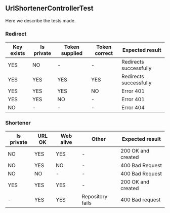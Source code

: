 
## UrlShortenerControllerTest

Here we describe the tests made.

### Redirect

Key exists  | Is private | Token supplied | Token correct | Expected result
------------- | -------------| -------------| -------------| -------------
YES|NO|-|-| Redirects successfully
YES|YES|YES|YES| Redirects successfully
YES|YES|YES|NO| Error 401
YES|YES|NO|-| Error 401
NO|-|-|-| Error 404

### Shortener

Is private | URL OK | Web alive | Other | Expected result
------------- | -------------| -------------| ------------- | -------------
NO|YES|YES| -| 200 OK and created
NO|YES|NO|-| 400 Bad Request
NO|NO|-|-|400 Bad Request
YES|YES|YES|-| 200 OK and created
-|YES|YES|Repository fails|400 Bad request
